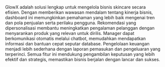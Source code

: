 GlowX adalah solusi lengkap untuk mengelola bisnis skincare secara efisien. Dengan memberikan wawasan mendalam tentang kinerja bisnis, dashboard ini memungkinkan pemahaman yang lebih baik mengenai tren dan pola penjualan serta perilaku pengguna. Rekomendasi yang dipersonalisasi membantu meningkatkan pengalaman pelanggan dengan menyarankan produk yang relevan untuk dirilis. Manager dapat berkomunikasi otomatis melalui chatbot, memudahkan mendapatkan informasi dan bantuan cepat seputar database. Pengelolaan keuangan menjadi lebih sederhana dengan laporan pemasukan dan pengeluaran yang terperinci. Semua fitur ini mendukung pengambilan keputusan yang lebih efektif dan strategis, memastikan bisnis berjalan dengan lancar dan sukses.
